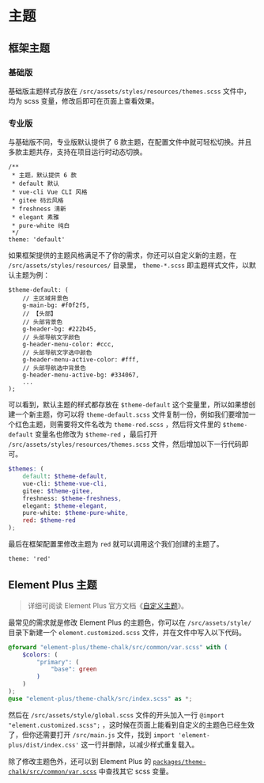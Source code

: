 # 主题

## 框架主题

### 基础版

基础版主题样式存放在 `/src/assets/styles/resources/themes.scss` 文件中，均为 scss 变量，修改后即可在页面上查看效果。

### 专业版

与基础版不同，专业版默认提供了 6 款主题，在配置文件中就可轻松切换。并且多款主题共存，支持在项目运行时动态切换。

```js:no-line-numbers
/**
 * 主题，默认提供 6 款
 * default 默认
 * vue-cli Vue CLI 风格
 * gitee 码云风格
 * freshness 清新
 * elegant 素雅
 * pure-white 纯白
 */
theme: 'default'
```

如果框架提供的主题风格满足不了你的需求，你还可以自定义新的主题，在 `/src/assets/styles/resources/` 目录里， `theme-*.scss` 即主题样式文件，以默认主题为例：

```scss:no-line-numbers
$theme-default: (
    // 主区域背景色
    g-main-bg: #f0f2f5,
    // 【头部】
    // 头部背景色
    g-header-bg: #222b45,
    // 头部导航文字颜色
    g-header-menu-color: #ccc,
    // 头部导航文字选中颜色
    g-header-menu-active-color: #fff,
    // 头部导航选中背景色
    g-header-menu-active-bg: #334067,
    ...
);
```

可以看到，默认主题的样式都存放在 `$theme-default` 这个变量里，所以如果想创建一个新主题，你可以将 `theme-default.scss` 文件复制一份，例如我们要增加一个红色主题，则需要将文件名改为 `theme-red.scss` ，然后将文件里的 `$theme-default` 变量名也修改为 `$theme-red` ，最后打开 `/src/assets/styles/resources/themes.scss` 文件，然后增加以下一行代码即可。

```scss {8}
$themes: (
    default: $theme-default,
    vue-cli: $theme-vue-cli,
    gitee: $theme-gitee,
    freshness: $theme-freshness,
    elegant: $theme-elegant,
    pure-white: $theme-pure-white,
	red: $theme-red
);
```

最后在框架配置里修改主题为 `red` 就可以调用这个我们创建的主题了。

```js:no-line-numbers
theme: 'red'
```

## Element Plus 主题

> 详细可阅读 Element Plus 官方文档《[自定义主题](https://element-plus.gitee.io/zh-CN/guide/theming.html)》。

最常见的需求就是修改 Element Plus 的主题色，你可以在 `/src/assets/style/` 目录下新建一个 `element.customized.scss` 文件，并在文件中写入以下代码。

```scss
@forward "element-plus/theme-chalk/src/common/var.scss" with (
    $colors: (
        "primary": (
            "base": green
        )
    )
);
@use "element-plus/theme-chalk/src/index.scss" as *;
```

然后在 `/src/assets/style/global.scss` 文件的开头加入一行 `@import "element.customized.scss";` ，这时候在页面上能看到自定义的主题色已经生效了，但你还需要打开 `/src/main.js` 文件，找到 `import 'element-plus/dist/index.css'` 这一行并删除，以减少样式重复载入。

除了修改主题色外，还可以到 Element Plus 的 [`packages/theme-chalk/src/common/var.scss`](https://github.com/element-plus/element-plus/blob/dev/packages/theme-chalk/src/common/var.scss) 中查找其它 scss 变量。